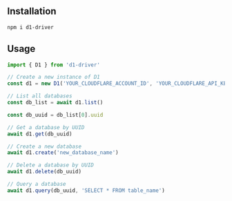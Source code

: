 <!----- BEGIN GHOST DOCS HEADER ----->
<!----- END GHOST DOCS HEADER ----->

## Installation

```sh
npm i d1-driver
```

## Usage

```js
import { D1 } from 'd1-driver'

// Create a new instance of D1
const d1 = new D1('YOUR_CLOUDFLARE_ACCOUNT_ID', 'YOUR_CLOUDFLARE_API_KEY')

// List all databases
const db_list = await d1.list()

const db_uuid = db_list[0].uuid

// Get a database by UUID
await d1.get(db_uuid)

// Create a new database
await d1.create('new_database_name')

// Delete a database by UUID
await d1.delete(db_uuid)

// Query a database
await d1.query(db_uuid, 'SELECT * FROM table_name')
```

<!----- BEGIN GHOST DOCS FOOTER ----->
<!----- END GHOST DOCS FOOTER ----->

